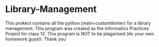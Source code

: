 # Library-Management
This prokect contains all the python (main+customtkinter) for a library management.
This program was created as the Informatics Practices Project for class 12.
This program is NOT to be plagarised (do your own homework guys!).
Thank you
